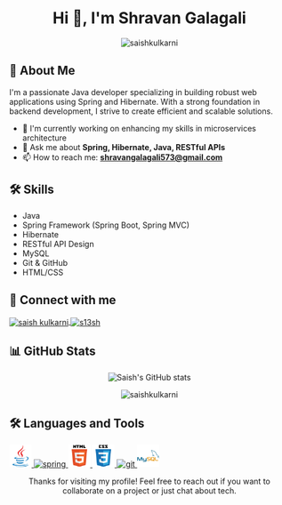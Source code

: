 
<h1 align="center">Hi 👋, I'm Shravan Galagali</h1>

<p align="center">
  <img src="https://komarev.com/ghpvc/?username=saishkulkarni&label=Profile%20views&color=0e75b6&style=flat" alt="saishkulkarni" />
</p>

## 🚀 About Me
I'm a passionate Java developer specializing in building robust web applications using Spring and Hibernate. With a strong foundation in backend development, I strive to create efficient and scalable solutions.

- 🔭 I'm currently working on enhancing my skills in microservices architecture
- 💬 Ask me about **Spring, Hibernate, Java, RESTful APIs**
- 📫 How to reach me: **shravangalagali573@gmail.com**

## 🛠️ Skills
- Java
- Spring Framework (Spring Boot, Spring MVC)
- Hibernate
- RESTful API Design
- MySQL
- Git & GitHub
- HTML/CSS

## 🔗 Connect with me
<p align="left">
  <a href="https://www.linkedin.com/in/saish-kulkarni-777a44288/" target="blank">
    <img align="center" src="https://raw.githubusercontent.com/rahuldkjain/github-profile-readme-generator/master/src/images/icons/Social/linked-in-alt.svg" alt="saish kulkarni" height="30" width="40" />
  </a>
  <a href="https://instagram.com/s13sh" target="blank">
    <img align="center" src="https://raw.githubusercontent.com/rahuldkjain/github-profile-readme-generator/master/src/images/icons/Social/instagram.svg" alt="s13sh" height="30" width="40" />
  </a>
</p>

## 📊 GitHub Stats

<p align="center">
  <img src="https://github-readme-stats.vercel.app/api?username=saishkulkarni&show_icons=true&theme=radical" alt="Saish's GitHub stats" />
</p>

<p align="center">
  <img src="https://github-readme-stats.vercel.app/api/top-langs?username=saishkulkarni&show_icons=true&locale=en&layout=compact" alt="saishkulkarni" />
</p>

## 🛠️ Languages and Tools
<p align="left">
  <a href="https://www.java.com" target="_blank" rel="noreferrer">
    <img src="https://raw.githubusercontent.com/devicons/devicon/master/icons/java/java-original.svg" alt="java" width="40" height="40"/>
  </a>
  <a href="https://spring.io/" target="_blank" rel="noreferrer">
    <img src="https://www.vectorlogo.zone/logos/springio/springio-icon.svg" alt="spring" width="40" height="40"/>
  </a>
  <a href="https://www.w3.org/html/" target="_blank" rel="noreferrer">
    <img src="https://raw.githubusercontent.com/devicons/devicon/master/icons/html5/html5-original-wordmark.svg" alt="html5" width="40" height="40"/>
  </a>
  <a href="https://www.w3schools.com/css/" target="_blank" rel="noreferrer">
    <img src="https://raw.githubusercontent.com/devicons/devicon/master/icons/css3/css3-original-wordmark.svg" alt="css3" width="40" height="40"/>
  </a>
  <a href="https://git-scm.com/" target="_blank" rel="noreferrer">
    <img src="https://www.vectorlogo.zone/logos/git-scm/git-scm-icon.svg" alt="git" width="40" height="40"/>
  </a>
  <a href="https://www.mysql.com/" target="_blank" rel="noreferrer">
    <img src="https://raw.githubusercontent.com/devicons/devicon/master/icons/mysql/mysql-original-wordmark.svg" alt="mysql" width="40" height="40"/>
  </a>
</p>

<p align="center">
  Thanks for visiting my profile! Feel free to reach out if you want to collaborate on a project or just chat about tech.
</p>
